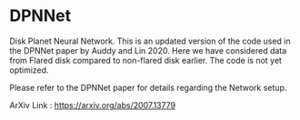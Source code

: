 # DPNNet
Disk Planet Neural Network.
This is an updated version of the code used in the DPNNet paper by Auddy and Lin 2020. 
Here we have considered data from Flared disk compared to non-flared disk earlier.
The code is not yet optimized. 

Please refer to the DPNNet paper for details regarding the Network setup.

ArXiv Link : https://arxiv.org/abs/2007.13779
